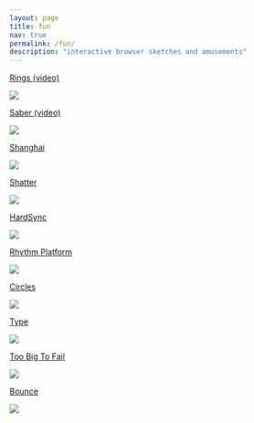```yaml
---
layout: page
title: fun
nav: true
permalink: /fun/
description: "interactive browser sketches and amusements"
---
```


<div class="sketch">
    <a href="/listening_machines/week2/">
    <p class='heading'>Rings <a href='https://vimeo.com/463689027'>(video)</a></p>
    <img class="projectimg" src="/images/lm-2.png" />
    </a>
</div>

<div class="sketch">
    <a href="/listening_machines/week1/">
    <p class='heading'>Saber <a href='https://vimeo.com/461617887'>(video)</a></p>
    <img class="projectimg" src="/images/lm-1.png" />
    </a>
</div>

<div class="sketch">
    <a href="/sketches/bitsy_shanghai.html">
    <p class='heading'>Shanghai</p>
    <img class="projectimg" src="/images/shanghai.png" />
    </a>
</div>

<div class="sketch">
    <a href="/sketches/sketches/shatter.html">
    <p class='heading'>Shatter</p>
    <img class="projectimg" src="/images/shatter.png" />
    </a>
</div>

<div class="sketch">
    <a href="/sketches/dsp/hardsync.html">
    <p class='heading'>HardSync</p>
    <img class="projectimg" src="/images/sync.png" />
    </a>
</div>

<div class="sketch">
    <a href="/sketches/rhythm_platform">
    <p class='heading'>Rhythm Platform</p>
    <img class="projectimg" src="/images/platform.png" />
    </a>
</div>

<div class="sketch">
    <a href="/sketches/sketches/circles.html">
    <p class='heading'>Circles</p>
    <img class="projectimg" src="/images/circles.png" />
    </a>
</div>

<div class="sketch">
    <a href="/sketches/sketches/type.html">
    <p class='heading'>Type</p>
    <img class="projectimg" src="/images/type.png" />
    </a>
</div>

<div class="sketch project-link">
    <a href="/sketches/tbtf/tbtf.html">
    <p class='heading'>Too Big To Fail</p>
    <img class="projectimg" src="/images/tbtg.png" />
    </a>
</div>

<div class="sketch">
    <a href="/sketches/bounce/bounce.html">
    <p class='heading'>Bounce</p>
    <img class="projectimg" src="/images/bounce.png" />
    </a>
</div>

